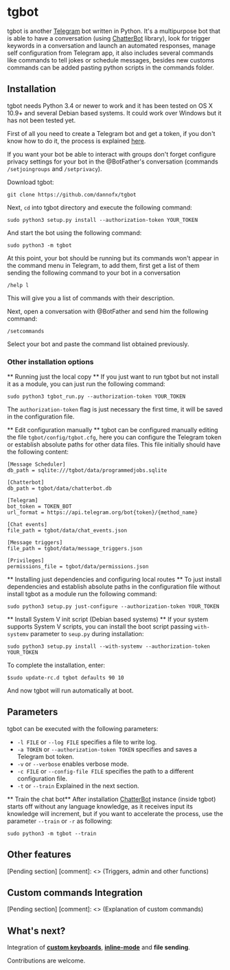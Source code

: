 # tgbot #

tgbot is another [Telegram](https://telegram.org/) bot written in Python. It's a multipurpose bot that is able to have a conversation (using [ChatterBot](https://github.com/gunthercox/ChatterBot) library), look for trigger keywords in a conversation and launch an automated responses, manage self configuration from Telegram app, it also includes several commands like commands to tell jokes or schedule messages, besides new customs commands can be added pasting python scripts in the commands folder.

## Installation

tgbot needs Python 3.4 or newer to work and it has been tested on OS X 10.9+ and several Debian based systems. It could work over Windows but it has not been tested yet.

First of all you need to create a Telegram bot and get a token, if you don't know how to do it, the process is explained [here](https://core.telegram.org/bots#6-botfather).

If you want your bot be able to interact with groups don't forget configure privacy settings for your bot in the @BotFather's conversation (commands `/setjoingroups` and `/setprivacy`).

Download tgbot:
```
git clone https://github.com/dannofx/tgbot
```
Next, `cd` into tgbot directory and execute the following command:
```
sudo python3 setup.py install --authorization-token YOUR_TOKEN
```
And  start the bot using the following command:
```
sudo python3 -m tgbot
```
At this point, your bot should be running but its commands won't appear in the command menu in Telegram, to add them, first get a list of them sending the following command to your bot in a conversation
```
/help l
```
This will give you a list of commands with their description.

Next, open a conversation with @BotFather and send him the following command:
```
/setcommands
```
Select your bot and paste the command list obtained previously.
### Other installation options

** Running just the local copy **
If you just want to run tgbot but not install it as a module, you can just run the following command:
```
sudo python3 tgbot_run.py --authorization-token YOUR_TOKEN
```
The `authorization-token` flag is just necessary the first time, it will be saved in the configuration file.

** Edit configuration manually **
tgbot can be configured manually editing the file `tgbot/config/tgbot.cfg`, here you can configure the Telegram token or establish absolute paths for other data files. This file initially should have the following content:
```
[Message Scheduler]
db_path = sqlite:///tgbot/data/programmedjobs.sqlite

[Chatterbot]
db_path = tgbot/data/chatterbot.db

[Telegram]
bot_token = TOKEN_BOT
url_format = https://api.telegram.org/bot{token}/{method_name}

[Chat events]
file_path = tgbot/data/chat_events.json

[Message triggers]
file_path = tgbot/data/message_triggers.json

[Privileges]
permissions_file = tgbot/data/permissions.json
```

** Installing just dependencies and configuring local routes **
To just install dependencies and establish absolute paths in the configuration file without install tgbot as a module run the following command:
```
sudo python3 setup.py just-configure --authorization-token YOUR_TOKEN
```

** Install System V init script (Debian based systems) **
If your system supports System V scripts, you can install the boot script passing `with-systemv` parameter to `seup.py` during installation:
```
sudo python3 setup.py install --with-systemv --authorization-token YOUR_TOKEN
```

To complete the installation, enter:
```
$sudo update-rc.d tgbot defaults 90 10
```
And now tgbot will run automatically at boot.


## Parameters

tgbot can be executed with the following parameters:
- `-l FILE` or `--log FILE` specifies a file to write log.
- `-a TOKEN` or `--authorization-token TOKEN` specifies and saves a Telegram bot token.
- `-v` or `--verbose` enables verbose mode.
- `-c FILE` or `--config-file FILE` specifies the path to a different configuration file.
- `-t` or `--train` Explained in the next section.

** Train the chat bot**
After installation [ChatterBot](https://github.com/gunthercox/ChatterBot) instance (inside tgbot) starts off without any language knowledge, as it receives input its knowledge will increment, but if you want to accelerate the process, use the parameter `--train` or `-r` as following:
```
sudo python3 -m tgbot --train
```
## Other features
[Pending section]
[comment]: <> (Triggers, admin and other functions)
## Custom commands Integration
[Pending section]
[comment]: <> (Explanation of custom commands)

## What's next?

Integration of [**custom keyboards**](https://core.telegram.org/bots#keyboards), [**inline-mode**](https://core.telegram.org/bots#inline-mode) and **file sending**.

Contributions are welcome.
